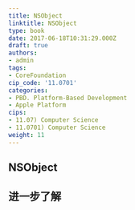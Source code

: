 ```yaml
---
title: NSObject
linktitle: NSObject
type: book
date: 2017-06-18T10:31:29.000Z
draft: true
authors:
- admin
tags:
- CoreFoundation
cip_code: '11.0701'
categories:
- PBD. Platform-Based Development
- Apple Platform
cips:
- 11.07) Computer Science
- 11.0701) Computer Science
weight: 11
---
```


## NSObject

## 进一步了解
